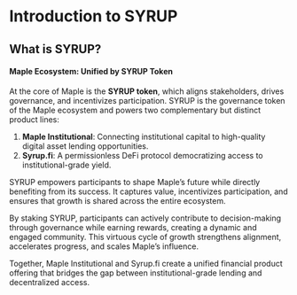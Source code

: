 # Introduction to SYRUP

## What is SYRUP?

#### **Maple Ecosystem: Unified by SYRUP Token**

At the core of Maple is the **SYRUP token**, which aligns stakeholders, drives governance, and incentivizes participation. SYRUP is the governance token of the Maple ecosystem and powers two complementary but distinct product lines:

1. **Maple Institutional**: Connecting institutional capital to high-quality digital asset lending opportunities.
2. **Syrup.fi**: A permissionless DeFi protocol democratizing access to institutional-grade yield.

SYRUP empowers participants to shape Maple’s future while directly benefiting from its success. It captures value, incentivizes participation, and ensures that growth is shared across the entire ecosystem.&#x20;

By staking SYRUP, participants can actively contribute to decision-making through governance while earning rewards, creating a dynamic and engaged community. This virtuous cycle of growth strengthens alignment, accelerates progress, and scales Maple’s influence.

Together, Maple Institutional and Syrup.fi create a unified financial product offering that bridges the gap between institutional-grade lending and decentralized access.
